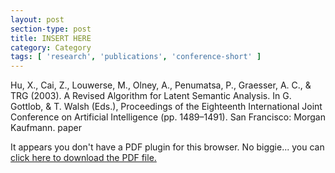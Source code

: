 ```yaml
---
layout: post
section-type: post
title: INSERT HERE
category: Category
tags: [ 'research', 'publications', 'conference-short' ]
---
```

Hu, X., Cai, Z., Louwerse, M., Olney, A., Penumatsa, P., Graesser, A. C., & TRG (2003). A Revised Algorithm for Latent Semantic Analysis. In G. Gottlob, & T. Walsh (Eds.), Proceedings of the Eighteenth International Joint Conference on Artificial Intelligence (pp. 1489–1491). San Francisco: Morgan Kaufmann. paper

<object data="https://umdrive.memphis.edu/aolney/public/publications/INSERTHERE" type="application/pdf" width="100%" height="600px">
 
  <p>It appears you don't have a PDF plugin for this browser.
  No biggie... you can <a href="https://umdrive.memphis.edu/aolney/public/publications/INSERTHERE">click here to
  download the PDF file.</a></p>
  
</object>
